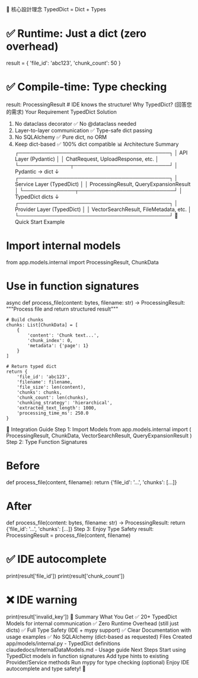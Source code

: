 🎯 核心設計理念
TypedDict = Dict + Types
# ✅ Runtime: Just a dict (zero overhead)
result = {
    'file_id': 'abc123',
    'chunk_count': 50
}

# ✅ Compile-time: Type checking
result: ProcessingResult  # IDE knows the structure!
Why TypedDict? (回答您的需求)
Your Requirement	TypedDict Solution
1. No dataclass decorator	✅ No @dataclass needed
2. Layer-to-layer communication	✅ Type-safe dict passing
3. No SQLAlchemy	✅ Pure dict, no ORM
4. Keep dict-based	✅ 100% dict compatible
📊 Architecture Summary
┌─────────────────────────────────────────┐
│         API Layer (Pydantic)            │
│    ChatRequest, UploadResponse, etc.    │
└──────────────┬──────────────────────────┘
               │ Pydantic → dict
               ↓
┌─────────────────────────────────────────┐
│      Service Layer (TypedDict)          │
│  ProcessingResult, QueryExpansionResult │
└──────────────┬──────────────────────────┘
               │ TypedDict dicts
               ↓
┌─────────────────────────────────────────┐
│     Provider Layer (TypedDict)          │
│  VectorSearchResult, FileMetadata, etc. │
└─────────────────────────────────────────┘
🚀 Quick Start Example
# Import internal models
from app.models.internal import ProcessingResult, ChunkData

# Use in function signatures
async def process_file(content: bytes, filename: str) -> ProcessingResult:
    """Process file and return structured result"""

    # Build chunks
    chunks: List[ChunkData] = [
        {
            'content': 'Chunk text...',
            'chunk_index': 0,
            'metadata': {'page': 1}
        }
    ]

    # Return typed dict
    return {
        'file_id': 'abc123',
        'filename': filename,
        'file_size': len(content),
        'chunks': chunks,
        'chunk_count': len(chunks),
        'chunking_strategy': 'hierarchical',
        'extracted_text_length': 1000,
        'processing_time_ms': 250.0
    }
📝 Integration Guide
Step 1: Import Models
from app.models.internal import (
    ProcessingResult,
    ChunkData,
    VectorSearchResult,
    QueryExpansionResult
)
Step 2: Type Function Signatures
# Before
def process_file(content, filename):
    return {'file_id': '...', 'chunks': [...]}

# After
def process_file(content: bytes, filename: str) -> ProcessingResult:
    return {'file_id': '...', 'chunks': [...]}
Step 3: Enjoy Type Safety
result: ProcessingResult = process_file(content, filename)

# ✅ IDE autocomplete
print(result['file_id'])
print(result['chunk_count'])

# ❌ IDE warning
print(result['invalid_key'])
🎯 Summary
What You Get
✅ 20+ TypedDict Models for internal communication
✅ Zero Runtime Overhead (still just dicts)
✅ Full Type Safety (IDE + mypy support)
✅ Clear Documentation with usage examples
✅ No SQLAlchemy (dict-based as requested)
Files Created
app/models/internal.py - TypedDict definitions
claudedocs/InternalDataModels.md - Usage guide
Next Steps
Start using TypedDict models in function signatures
Add type hints to existing Provider/Service methods
Run mypy for type checking (optional)
Enjoy IDE autocomplete and type safety! 🚀